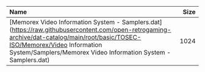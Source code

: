 |Name|Size|
|:---|---:|
|[Memorex Video Information System - Samplers.dat](https://raw.githubusercontent.com/open-retrogaming-archive/dat-catalog/main/root/basic/TOSEC-ISO/Memorex/Video Information System/Samplers/Memorex Video Information System - Samplers.dat)|1024|
